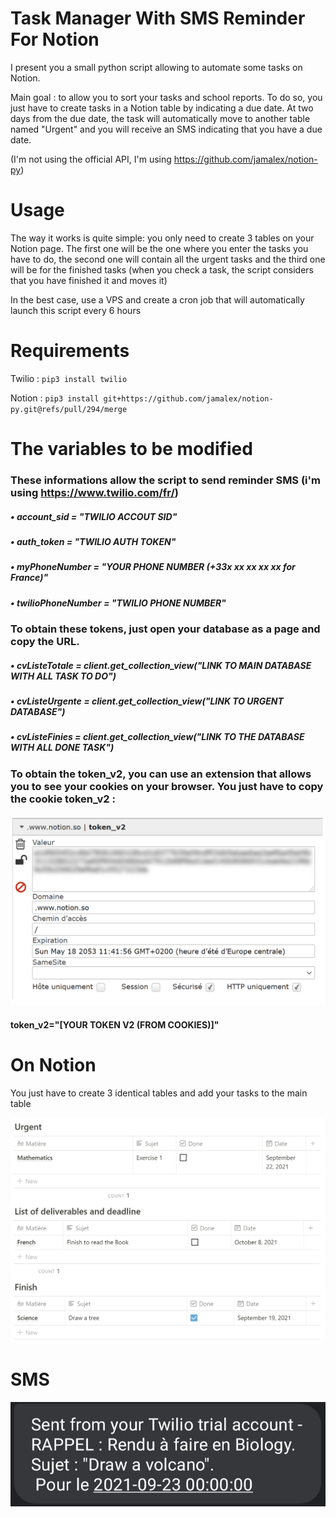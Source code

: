 # Task Manager With SMS Reminder For Notion

I present you a small python script allowing to automate some tasks on Notion.

Main goal : to allow you to sort your tasks and school reports. To do so, you just have to create tasks in a Notion table by indicating a due date. At two days from the due date, the task will automatically move to another table named "Urgent" and you will receive an SMS indicating that you have a due date. 

(I'm not using the official API, I'm using https://github.com/jamalex/notion-py)

# Usage

The way it works is quite simple: you only need to create 3 tables on your Notion page. The first one will be the one where you enter the tasks you have to do, the second one will contain all the urgent tasks and the third one will be for the finished tasks (when you check a task, the script considers that you have finished it and moves it)

In the best case, use a VPS and create a cron job that will automatically launch this script every 6 hours

# Requirements

Twilio : ```pip3 install twilio```

Notion : ```pip3 install git+https://github.com/jamalex/notion-py.git@refs/pull/294/merge```

# The variables to be modified

### These informations allow the script to send reminder SMS (i'm using https://www.twilio.com/fr/)

##### • account_sid = "TWILIO ACCOUT SID"
##### • auth_token = "TWILIO AUTH TOKEN"
##### • myPhoneNumber = "YOUR PHONE NUMBER (+33x xx xx xx xx for France)"
##### • twilioPhoneNumber = "TWILIO PHONE NUMBER"


### To obtain these tokens, just open your database as a page and copy the URL.

##### • cvListeTotale = client.get_collection_view("LINK TO MAIN DATABASE WITH ALL TASK TO DO")
##### • cvListeUrgente = client.get_collection_view("LINK TO URGENT DATABASE")
##### • cvListeFinies = client.get_collection_view("LINK TO THE DATABASE WITH ALL DONE TASK")

### To obtain the token_v2, you can use an extension that allows you to see your cookies on your browser. You just have to copy the cookie token_v2 :

![Token x2](token.png)

#### token_v2="[YOUR TOKEN V2 (FROM COOKIES)]"

# On Notion 

You just have to create 3 identical tables and add your tasks to the main table

![Notion](notion.PNG)

# SMS

![SMS](sms.jpg)

